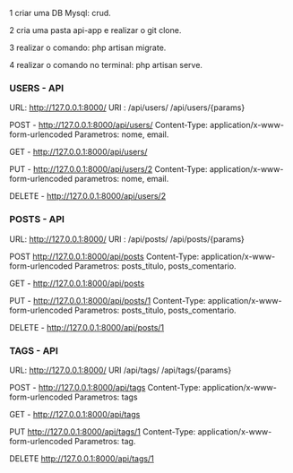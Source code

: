 
1 criar uma DB Mysql: crud.

2 cria uma pasta api-app e realizar o git clone.

3 realizar o comando: php artisan migrate.

4 realizar o comando no terminal: 
php artisan serve.


### USERS - API 

URL:  http://127.0.0.1:8000/
URI :
/api/users/
/api/users/{params}

POST -  http://127.0.0.1:8000/api/users/
Content-Type: application/x-www-form-urlencoded
Parametros: nome, email.

GET - http://127.0.0.1:8000/api/users/

PUT - http://127.0.0.1:8000/api/users/2
Content-Type: application/x-www-form-urlencoded
parametros: nome, email.

DELETE - http://127.0.0.1:8000/api/users/2 


### POSTS - API 
URL:  http://127.0.0.1:8000/
URI :
/api/posts/
/api/posts/{params}

POST http://127.0.0.1:8000/api/posts
Content-Type: application/x-www-form-urlencoded
Parametros: posts_titulo, posts_comentario.

GET - http://127.0.0.1:8000/api/posts


PUT - http://127.0.0.1:8000/api/posts/1
Content-Type: application/x-www-form-urlencoded
Parametros:  posts_titulo, posts_comentario.

DELETE - http://127.0.0.1:8000/api/posts/1 


### TAGS - API 
URL:  http://127.0.0.1:8000/
URI 
/api/tags/
/api/tags/{params}


POST - http://127.0.0.1:8000/api/tags
Content-Type: application/x-www-form-urlencoded
Parametros: tags

GET - http://127.0.0.1:8000/api/tags


PUT http://127.0.0.1:8000/api/tags/1
Content-Type: application/x-www-form-urlencoded
Parametros:  tag.

DELETE http://127.0.0.1:8000/api/tags/1


